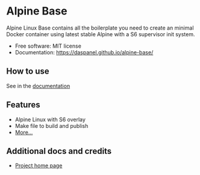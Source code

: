 # Alpine Base

Alpine Linux Base contains all the boilerplate you need to create an minimal 
Docker container using latest stable Alpine with a S6 supervisor init system.

* Free software: MIT license
* Documentation: <https://daspanel.github.io/alpine-base/>

## How to use
See in the [documentation](https://daspanel.github.io/alpine-base/)

## Features

* Alpine Linux with S6 overlay
* Make file to build and publish
* [More...](https://daspanel.github.io/alpine-base/) 

## Additional docs and credits

* [Project home page](https://daspanel.github.io/alpine-base/)
